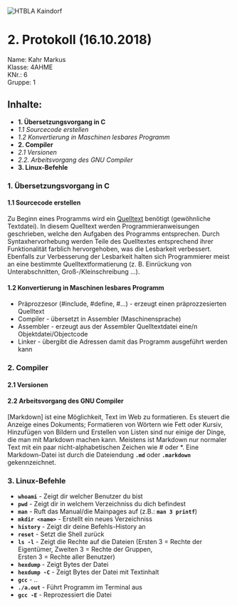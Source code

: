 ![HTBLA Kaindorf](https://upload.wikimedia.org/wikipedia/commons/thumb/3/30/HTL_Kaindorf_Logo.svg/1200px-HTL_Kaindorf_Logo.svg.png)

# 2. Protokoll (16.10.2018)
Name: Kahr Markus  
Klasse: 4AHME  
KNr.: 6  
Gruppe: 1  

## Inhalte:  

* **1. Übersetzungsvorgang in C**  
* *1.1 Sourcecode erstellen*
* *1.2 Konvertierung in Maschinen lesbares Programm*
* **2. Compiler**
 * *2.1 Versionen*  
 * *2.2. Arbeitsvorgang des GNU Compiler* 
* **3. Linux-Befehle**
  
### 1. Übersetzungsvorgang in C

#### 1.1 Sourcecode erstellen
  
  Zu Beginn eines Programms wird ein [Quelltext] benötigt (gewöhnliche Textdatei).
  In diesem Quelltext werden Programmieranweisungen geschrieben, welche den Aufgaben des Programms entsprechen.
  Durch Syntaxhervorhebung werden Teile des Quelltextes entsprechend ihrer Funktionalität farblich hervorgehoben, was die Lesbarkeit
  verbessert. Ebenfalls zur Verbesserung der Lesbarkeit halten sich Programmierer meist an eine bestimmte Quelltextformatierung
  (z. B. Einrückung von Unterabschnitten, Groß-/Kleinschreibung …). 

#### 1.2 Konvertierung in Maschinen lesbares Programm

* Präprozzesor (#include, #define, #...) - erzeugt einen präprozzesierten Quelltext  
* Compiler - übersetzt in Assembler (Maschinensprache)  
* Assembler - erzeugt aus der Assembler Quelltextdatei eine/n Objektdatei/Objectcode  
* Linker - übergibt die Adressen damit das Programm ausgeführt werden kann

### 2. Compiler

#### 2.1 Versionen





#### 2.2 Arbeitsvorgang des GNU Compiler

[Markdown] ist eine Möglichkeit, Text im Web zu formatieren. 
Es steuert die Anzeige eines Dokuments; Formatieren von Wörtern wie Fett oder Kursiv,
Hinzufügen von Bildern und Erstellen von Listen sind nur einige der Dinge, 
die man mit Markdown machen kann. Meistens ist Markdown nur normaler Text mit ein paar nicht-alphabetischen Zeichen wie # oder *.
Eine Markdown-Datei ist durch die Dateiendung **```.md```** oder **```.markdown```** gekennzeichnet.

### 3. Linux-Befehle

* **```whoami```** - Zeigt dir welcher Benutzer du bist
* **```pwd```** - Zeigt dir in welchem Verzeichniss du dich befindest
* **```man```** - Ruft das Manual/die Mainpages auf (z.B.: **```man 3 printf```**)
* **```mkdir <name>```** - Erstellt ein neues Verzeichniss
* **```history```** - Zeigt dir deine Befehls-History an  
* **```reset```** - Setzt die Shell zurück
* **```ls -l```** - Zeigt die Rechte auf die Dateien (Ersten 3 = Rechte der Eigentümer, Zweiten 3 = Rechte der Gruppen,  
Ersten 3 = Rechte aller Benutzer)  
* **```hexdump```** - Zeigt Bytes der Datei  
* **```hexdump -C```** - Zeigt Bytes der Datei mit Textinhalt  
* **```gcc```** - ..  
* **```./a.out```** - Führt Programm im Terminal aus  
* **```gcc -E```** - Reprozessiert die Datei  

[Quelltext]: https://de.wikipedia.org/wiki/Quelltext

